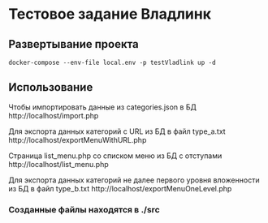# Тестовое задание Владлинк

## Развертывание проекта
`docker-compose --env-file local.env -p testVladlink up -d`


## Использование

Чтобы импортировать данные из categories.json в БД
http://localhost/import.php

Для экспорта данных категорий с URL из БД в файл type_a.txt
http://localhost/exportMenuWithURL.php

Страница list_menu.php со списком меню из БД с отступами
http://localhost/list_menu.php

Для экспорта данных категорий не далее первого уровня вложенности из БД в файл type_b.txt
http://localhost/exportMenuOneLevel.php

### Созданные файлы находятся в ./src


